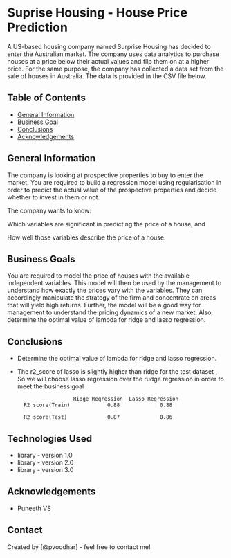 # Suprise Housing - House Price Prediction
A US-based housing company named Surprise Housing has decided to enter the Australian market. The company uses data analytics to purchase houses at a price below their actual values and flip them on at a higher price. For the same purpose, the company has collected a data set from the sale of houses in Australia. The data is provided in the CSV file below.

## Table of Contents
* [General Information](#general-information)
* [Business Goal](#Business-Goals)
* [Conclusions](#conclusions)
* [Acknowledgements](#acknowledgements)

<!-- You can include any other section that is pertinent to your problem -->

## General Information

The company is looking at prospective properties to buy to enter the market. You are required to build a regression model using regularisation in order to predict the actual value of the prospective properties and decide whether to invest in them or not.

The company wants to know:

Which variables are significant in predicting the price of a house, and

How well those variables describe the price of a house.

 
## Business Goals
You are required to model the price of houses with the available independent variables. This model will then be used by the management to understand how exactly the prices vary with the variables. They can accordingly manipulate the strategy of the firm and concentrate on areas that will yield high returns. Further, the model will be a good way for management to understand the pricing dynamics of a new market.
Also, determine the optimal value of lambda for ridge and lasso regression.
<!-- You don't have to answer all the questions - just the ones relevant to your project. -->

## Conclusions
- Determine the optimal value of lambda for ridge and lasso regression.
- The r2_score of lasso is slightly higher than ridge for the test dataset , So we will choose lasso regression over the rudge regression in order to meet the business goal

                        Ridge Regression  Lasso Regression
        R2 score(Train)            0.88             0.88

        R2 score(Test)             0.87             0.86

## Technologies Used
- library - version 1.0
- library - version 2.0
- library - version 3.0

<!-- As the libraries versions keep on changing, it is recommended to mention the version of library used in this project -->

## Acknowledgements
- Puneeth VS


## Contact
Created by [@pvoodhar] - feel free to contact me!


<!-- Optional -->
<!-- ## License -->
<!-- This project is open source and available under the [... License](). -->

<!-- You don't have to include all sections - just the one's relevant to your project -->
